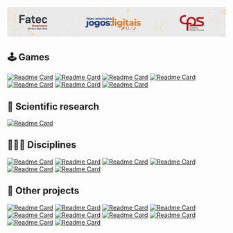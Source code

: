 <img src="https://github.com/pferreirafabricio/ai-big-data-quantum/blob/main/docs/Images/GitHub%20-%20Footer.png" />


## 🕹 Games

[![Readme Card](https://github-readme-stats.vercel.app/api/pin/?username=coetus-jd&repo=beehive-attack&show_owner=true&hide_border=true&theme=dark)](https://github.com/coetus-jd/beehive-attack)
[![Readme Card](https://github-readme-stats.vercel.app/api/pin/?username=coetus-jd&repo=libertatis&show_owner=true&hide_border=true&theme=dark)](https://github.com/coetus-jd/libertatis)
[![Readme Card](https://github-readme-stats.vercel.app/api/pin/?username=coetus-jd&repo=marco-polo&show_owner=true&hide_border=true&theme=dark)](https://github.com/coetus-jd/marco-polo)
[![Readme Card](https://github-readme-stats.vercel.app/api/pin/?username=coetus-jd&repo=death-star-raid&show_owner=true&hide_border=true&theme=dark)](https://github.com/coetus-jd/death-star-raid)
[![Readme Card](https://github-readme-stats.vercel.app/api/pin/?username=coetus-jd&repo=unconventional-game&show_owner=true&hide_border=true&theme=dark)](https://github.com/coetus-jd/unconventional-game)
[![Readme Card](https://github-readme-stats.vercel.app/api/pin/?username=coetus-jd&repo=push-to-the-limit&show_owner=true&hide_border=true&theme=dark)](https://github.com/coetus-jd/push-to-the-limit)
[![Readme Card](https://github-readme-stats.vercel.app/api/pin/?username=pferreirafabricio&repo=unity-asteroid&show_owner=true&hide_border=true&theme=dark)](https://github.com/pferreirafabricio/unity-asteroid)


## 🧪 Scientific research
[![Readme Card](https://github-readme-stats.vercel.app/api/pin/?username=pferreirafabricio&repo=ai-big-data-quantum&show_owner=true&hide_border=true&theme=dark)](https://github.com/pferreirafabricio/ai-big-data-quantum)

## 👩🏻‍🏫 Disciplines
[![Readme Card](https://github-readme-stats.vercel.app/api/pin/?username=coetus-jd&repo=graphic-computing&show_owner=true&hide_border=true&theme=dark)](https://github.com/coetus-jd/graphic-computing)
[![Readme Card](https://github-readme-stats.vercel.app/api/pin/?username=pferreirafabricio&repo=graphic-computing&show_owner=true&hide_border=true&theme=dark)](https://github.com/pferreirafabricio/graphic-computing)
[![Readme Card](https://github-readme-stats.vercel.app/api/pin/?username=coetus-jd&repo=mobile-games&show_owner=true&hide_border=true&theme=dark)](https://github.com/coetus-jd/mobile-games)
[![Readme Card](https://github-readme-stats.vercel.app/api/pin/?username=coetus-jd&repo=unity-physics&show_owner=true&hide_border=true&theme=dark)](https://github.com/coetus-jd/unity-physics)
[![Readme Card](https://github-readme-stats.vercel.app/api/pin/?username=pferreirafabricio&repo=animation-and-sound&show_owner=true&hide_border=true&theme=dark)](https://github.com/pferreirafabricio/animation-and-sound)
[![Readme Card](https://github-readme-stats.vercel.app/api/pin/?username=pferreirafabricio&repo=digital-games-for-web&show_owner=true&hide_border=true&theme=dark)](https://github.com/pferreirafabricio/digital-games-for-web)

## 🧠 Other projects
[![Readme Card](https://github-readme-stats.vercel.app/api/pin/?username=coetus-jd&repo=a-frame-vr&show_owner=true&hide_border=true&theme=dark)](https://github.com/coetus-jd/a-frame-vr)
[![Readme Card](https://github-readme-stats.vercel.app/api/pin/?username=pferreirafabricio&repo=php-pirateCave&show_owner=true&hide_border=true&theme=dark)](https://github.com/pferreirafabricio/php-pirateCave)
[![Readme Card](https://github-readme-stats.vercel.app/api/pin/?username=pferreirafabricio&repo=animation-and-sound-piano&show_owner=true&hide_border=true&theme=dark)](https://github.com/pferreirafabricio/animation-and-sound-piano)
[![Readme Card](https://github-readme-stats.vercel.app/api/pin/?username=pferreirafabricio&repo=data-structures&show_owner=true&hide_border=true&theme=dark)](https://github.com/pferreirafabricio/data-structures)
[![Readme Card](https://github-readme-stats.vercel.app/api/pin/?username=pferreirafabricio&repo=javascript-exercises&show_owner=true&hide_border=true&theme=dark)](https://github.com/pferreirafabricio/javascript-exercises)
[![Readme Card](https://github-readme-stats.vercel.app/api/pin/?username=pferreirafabricio&repo=arduvino&show_owner=true&hide_border=true&theme=dark)](https://github.com/pferreirafabricio/arduvino)
[![Readme Card](https://github-readme-stats.vercel.app/api/pin/?username=pferreirafabricio&repo=unity-custom-editor&show_owner=true&hide_border=true&theme=dark)](https://github.com/pferreirafabricio/unity-custom-editor)
[![Readme Card](https://github-readme-stats.vercel.app/api/pin/?username=pferreirafabricio&repo=cpu-scheduling&show_owner=true&hide_border=true&theme=dark)](https://github.com/pferreirafabricio/cpu-scheduling)
[![Readme Card](https://github-readme-stats.vercel.app/api/pin/?username=pferreirafabricio&repo=shellScript-basics&show_owner=true&hide_border=true&theme=dark)](https://github.com/pferreirafabricio/shellScript-basics)
[![Readme Card](https://github-readme-stats.vercel.app/api/pin/?username=pferreirafabricio&repo=c-exercises&show_owner=true&hide_border=true&theme=dark)](https://github.com/pferreirafabricio/c-exercises)

